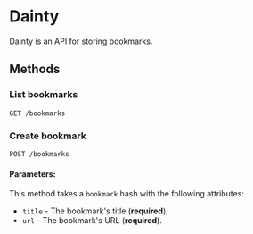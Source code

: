 # Dainty

Dainty is an API for storing bookmarks.

## Methods

### List bookmarks

    GET /bookmarks

### Create bookmark

    POST /bookmarks

#### Parameters:

This method takes a `bookmark` hash with the following attributes:

- `title` - The bookmark's title (**required**);
- `url` - The bookmark's URL (**required**).